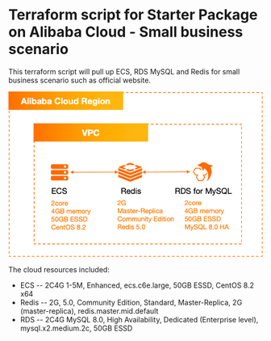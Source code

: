# Terraform script for Starter Package on Alibaba Cloud - Small business scenario
This terraform script will pull up ECS, RDS MySQL and Redis for small business scenario such as official website.

![image.png](https://github.com/alibabacloud-howto/terraform-templates/raw/master/starter-package/small-business/archi-small-business.png)

The cloud resources included:
- ECS -- 2C4G 1-5M, Enhanced, ecs.c6e.large, 50GB ESSD, CentOS 8.2 x64
- Redis -- 2G, 5.0, Community Edition, Standard, Master-Replica, 2G (master-replica), redis.master.mid.default
- RDS -- 2C4G MySQL 8.0, High Availability, Dedicated (Enterprise level), mysql.x2.medium.2c, 50GB ESSD
